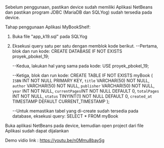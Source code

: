 Sebelum penggunaan, pastikan device sudah memiliki Aplikasi NetBeans dan pastikan program JDBC (MariaDB dan SQLYog) sudah tersedia pada device.

Tahap penggunaan Aplikasi MyBookShelf:
1. Buka file "app_k19.sql" pada SQLYog
2. Eksekusi query satu per satu dengan memblok kode berikut.
	--Pertama, blok dan run kode:
			CREATE DATABASE IF NOT EXISTS proyek_pbokel_19;

	--Kedua, lakukan hal yang sama pada kode:
			USE proyek_pbokel_19;

	--Ketiga, blok dan run kode:
			CREATE TABLE IF NOT EXISTS myBook (
   				`ISBN` INT NOT NULL PRIMARY KEY,
    				`title` VARCHAR(50) NOT NULL,
    				`author` VARCHAR(50) NOT NULL,
    				`publisher` VARCHAR(50) NOT NULL,
    				`year` INT NOT NULL,
    				`currentPages`INT NOT NULL DEFAULT 0,
    				`totalPages` INT NOT NULL,
    				`status` TINYINT(1) NOT NULL DEFAULT 0,
    				`created_at` TIMESTAMP DEFAULT CURRENT_TIMESTAMP
			);

	--Untuk memastikan tabel yang di-create sudah tersedia pada database, eksekusi query:
			SELECT * FROM myBook

Buka aplikasi NetBeans pada device, kemudian open project dari file
Aplikasi sudah dapat dijalankan

Demo vidio link : https://youtu.be/n0Mmu8baySg
